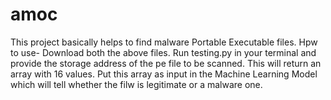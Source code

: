 # amoc
This project basically helps to find malware Portable Executable files.
Hpw to use-
Download both the above files.
Run testing.py in your terminal and provide the storage address of the pe file to be scanned.
This will return an array with 16 values.
Put this array as input in the Machine Learning Model which will tell whether the filw is legitimate or a malware one.
